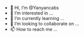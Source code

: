 - 👋 Hi, I’m @Yanyancabs
- 👀 I’m interested in ...
- 🌱 I’m currently learning ...
- 💞️ I’m looking to collaborate on ...
- 📫 How to reach me ...

<!---
Yanyancabs/Yanyancabs is a ✨ special ✨ repository because its `README.md` (this file) appears on your GitHub profile.
You can click the Preview link to take a look at your changes.
--->
